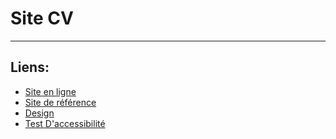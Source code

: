 # Site CV



---

## Liens:

- [Site en ligne](louis-beriot.com)
- [Site de référence](https://web.archive.org/web/20201231152349/https://brave.com/)
- [Design](https://www.figma.com/file/GCeOrKmMrbkhJVuimPChJ6/dw-CV?node-id=0%3A1)
- [Test D'accessibilité](accessibility/accessibility.md)

